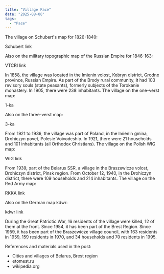 ```yaml
---
title: "Village Pace"
date: "2025-08-06"
tags: 
  - "Pace"
---
```


The village on Schubert's map for 1826-1840:

Schubert link

Also on the military topographic map of the Russian Empire for 1846-163:

VTCRI link

In 1858, the village was located in the Imienin volost, Kobryn district, Grodno province, Russian Empire. As part of the Brody rural community, it had 103 revisory souls (state peasants), formerly subjects of the Torokanie monastery. In 1905, there were 238 inhabitants. The village on the one-verst map:

1-ka

Also on the three-verst map:

3-ka

From 1921 to 1939, the village was part of Poland, in the Imienin gmina, Drohiczyn povet, Polesie Voivodeship. In 1921, there were 21 households and 101 inhabitants (all Orthodox Christians). The village on the Polish WIG map:

WIG link

From 1939, part of the Belarus SSR, a village in the Braszewicze volost, Drohiczyn district, Pinsk region. From October 12, 1940, in the Drohiczyn district, there were 109 households and 214 inhabitants. The village on the Red Army map:

RKKA link

Also on the German map kdwr:

kdwr link

During the Great Patriotic War, 16 residents of the village were killed, 12 of them at the front. Since 1954, it has been part of the Brest Region. Since 1959, it has been part of the Braszewicze village council, with 163 residents in 1959, 159 residents in 1970, and 34 households and 70 residents in 1995.

References and materials used in the post:
- Cities and villages of Belarus, Brest region
- etomest.ru 
- wikipedia.org

